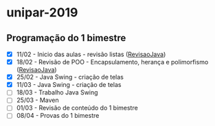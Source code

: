 # unipar-2019

## Programação do 1 bimestre
- [x] 11/02 - Inicio das aulas - revisão listas ([RevisaoJava](https://github.com/mussinato/unipar-2019/tree/master/RevisaoJava))<br/>
- [x] 18/02 - Revisão de POO - Encapsulamento, herança e polimorfismo ([RevisaoJava](https://github.com/mussinato/unipar-2019/tree/master/RevisaoJava))<br/>
- [x] 25/02 - Java Swing - criação de telas<br/>
- [x] 11/03 - Java Swing - criação de telas<br/>
- [ ] 18/03 - Trabalho Java Swing<br/>
- [ ] 25/03 - Maven<br/>
- [ ] 01/03 - Revisão de conteúdo do 1 bimestre<br/>
- [ ] 08/04 - Provas do 1 bimestre<br/>
